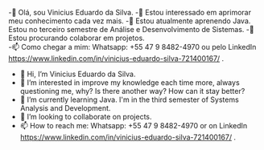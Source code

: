 -👋 Olá, sou Vinicius Eduardo da Silva.
-👀 Estou interessado em aprimorar meu conhecimento cada vez mais.
-🌱 Estou atualmente aprenendo Java. Estou no terceiro semestre de Análise e Desenvolvimento de Sistemas.
-💞️ Estou procurando colaborar em projetos.  
-📫 Como chegar a mim:  Whatsapp: +55 47 9 8482-4970 ou pelo LinkedIn https://www.linkedin.com/in/vinicius-eduardo-silva-721400167/ .

- 👋 Hi, I’m Vinicius Eduardo da Silva.
- 👀 I’m interested in improve my knowledge each time more, always questioning me, why? Is there another way? How can it stay better?   
- 🌱 I’m currently learning Java. I'm in the third semester of Systems Analysis and Development.
- 💞️ I’m looking to collaborate on projects.
- 📫 How to reach me: Whatsapp: +55 47 9 8482-4970 or on LinkedIn https://www.linkedin.com/in/vinicius-eduardo-silva-721400167/ .



